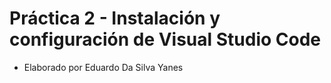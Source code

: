 # Práctica 2 - Instalación y configuración de Visual Studio Code
* Elaborado por Eduardo Da Silva Yanes
